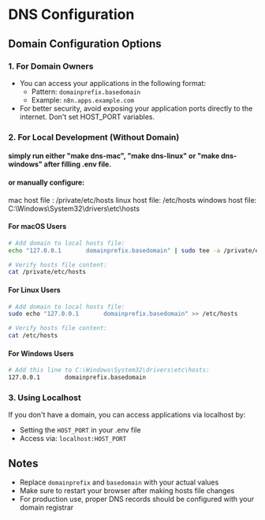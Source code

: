 # DNS Configuration

## Domain Configuration Options

### 1. For Domain Owners
- You can access your applications in the following format:
  - Pattern: `domainprefix.basedomain`
  - Example: `n8n.apps.example.com`
- For better security, avoid exposing your application ports directly to the internet. Don't set HOST_PORT variables. 

### 2. For Local Development (Without Domain)

#### simply run either "make dns-mac", "make dns-linux" or "make dns-windows" after filling .env file.

#### or manually configure: 

mac host file : /private/etc/hosts
linux host file: /etc/hosts
windows host file: C:\Windows\System32\drivers\etc\hosts

#### For macOS Users
```bash
# Add domain to local hosts file:
echo "127.0.0.1       domainprefix.basedomain" | sudo tee -a /private/etc/hosts

# Verify hosts file content:
cat /private/etc/hosts
```

#### For Linux Users
```bash
# Add domain to local hosts file:
sudo echo "127.0.0.1       domainprefix.basedomain" >> /etc/hosts

# Verify hosts file content:
cat /etc/hosts
```

#### For Windows Users
```bash
# Add this line to C:\Windows\System32\drivers\etc\hosts:
127.0.0.1       domainprefix.basedomain
```

### 3. Using Localhost
If you don't have a domain, you can access applications via localhost by:
- Setting the `HOST_PORT` in your .env file
- Access via: `localhost:HOST_PORT`

## Notes
- Replace `domainprefix` and `basedomain` with your actual values
- Make sure to restart your browser after making hosts file changes
- For production use, proper DNS records should be configured with your domain registrar 